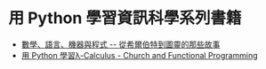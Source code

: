 # 用 Python 學習資訊科學系列書籍

* [數學、語言、機器與程式 -- 從希爾伯特到圖靈的那些故事](04a-計算理論/README.md)
* [用 Python 學習λ-Calculus - Church and Functional Programming](04b-LambdaCalculus/README.md)
